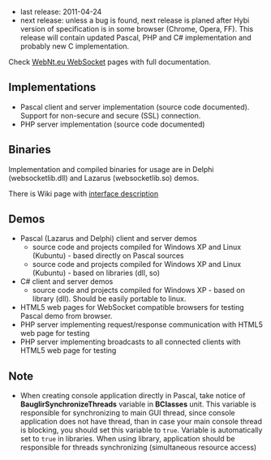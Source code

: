   * last release: 2011-04-24
  * next release: unless a bug is found, next release is planed after Hybi version of specification is in some browser (Chrome, Opera, FF). This release will contain updated Pascal, PHP and C# implementation and probably new C implementation.

Check [WebNt.eu WebSocket](http://www.webnt.eu) pages with full documentation.

## Implementations ##
  * Pascal client and server implementation (source code documented). Support for non-secure and secure (SSL) connection.
  * PHP server implementation (source code documented)

## Binaries ##
Implementation and compiled binaries for usage are in Delphi (websocketlib.dll) and Lazarus (websocketlib.so) demos.

There is Wiki page with [interface description](http://code.google.com/p/bauglir-websocket/wiki/Libraries_1_1_0)

## Demos ##
  * Pascal (Lazarus and Delphi) client and server demos
    * source code and projects compiled for Windows XP and Linux (Kubuntu) - based directly on Pascal sources
    * source code and projects compiled for Windows XP and Linux (Kubuntu) - based on libraries (dll, so)
  * C# client and server demos
    * source code and projects compiled for Windows XP - based on library (dll). Should be easily portable to linux.
  * HTML5 web pages for WebSocket compatible browsers for testing Pascal demo from browser.
  * PHP server implementing request/response communication with HTML5 web page for testing
  * PHP server implementing broadcasts to all connected clients with HTML5 web page for testing

## Note ##
  * When creating console application directly in Pascal, take notice of **BauglirSynchronizeThreads** variable in **BClasses** unit. This variable is responsible for synchronizing to main GUI thread, since console application does not have thread, than in case your main console thread is blocking, you should set this variable to `true`. Variable is automatically set to `true` in libraries. When using library, application should be responsible for threads synchronizing (simultaneous resource access)